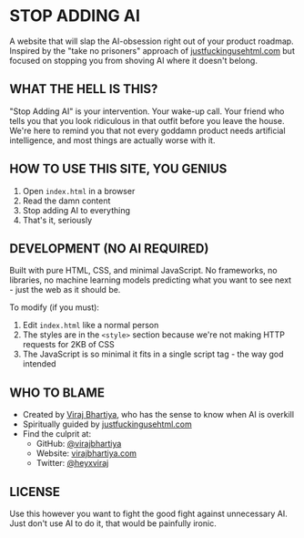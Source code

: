 # STOP ADDING AI

A website that will slap the AI-obsession right out of your product roadmap. Inspired by the "take no prisoners" approach of [justfuckingusehtml.com](https://justfuckingusehtml.com) but focused on stopping you from shoving AI where it doesn't belong.

## WHAT THE HELL IS THIS?

"Stop Adding AI" is your intervention. Your wake-up call. Your friend who tells you that you look ridiculous in that outfit before you leave the house. We're here to remind you that not every goddamn product needs artificial intelligence, and most things are actually worse with it.

## HOW TO USE THIS SITE, YOU GENIUS

1. Open `index.html` in a browser
2. Read the damn content
3. Stop adding AI to everything
4. That's it, seriously

## DEVELOPMENT (NO AI REQUIRED)

Built with pure HTML, CSS, and minimal JavaScript. No frameworks, no libraries, no machine learning models predicting what you want to see next - just the web as it should be.

To modify (if you must):

1. Edit `index.html` like a normal person
2. The styles are in the `<style>` section because we're not making HTTP requests for 2KB of CSS
3. The JavaScript is so minimal it fits in a single script tag - the way god intended

## WHO TO BLAME

- Created by [Viraj Bhartiya](https://github.com/virajbhartiya), who has the sense to know when AI is overkill
- Spiritually guided by [justfuckingusehtml.com](https://justfuckingusehtml.com)
- Find the culprit at:
  - GitHub: [@virajbhartiya](https://github.com/virajbhartiya)
  - Website: [virajbhartiya.com](https://virajbhartiya.com)
  - Twitter: [@heyxviraj](https://twitter.com/heyxviraj)

## LICENSE

Use this however you want to fight the good fight against unnecessary AI. Just don't use AI to do it, that would be painfully ironic.
